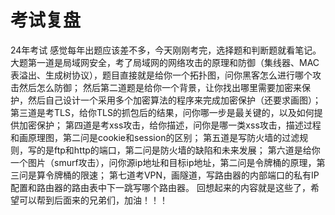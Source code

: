 # 考试复盘
24年考试
感觉每年出题应该差不多，今天刚刚考完，选择题和判断题就看笔记。
大题第一道是局域网安全，考了局域网的网络攻击的原理和防御（集线器、MAC表溢出、生成树协议），题目直接就是给你一个拓扑图，问你黑客怎么进行哪个攻击然后怎么防御；
然后第二道题是给你一个背景，让你找出哪里需要加密来保护，然后自己设计一个采用多个加密算法的程序来完成加密保护（还要求画图）；
第三道是考TLS，给你TLS的抓包后的结果，问你哪一步是最关键的，以及如何提供加密保护；
第四道是考xss攻击，给你描述，问你是哪一类xss攻击，描述过程和画原理图，第二问是cookie和session的区别；
第五道是写防火墙的过滤规则，写的是ftp和http的端口，第二问是防火墙的缺陷和未来发展；
第六道是给你一个图片（smurf攻击），问你源ip地址和目标ip地址，第二问是令牌桶的原理，第三问是算令牌桶的限速；
第七道考VPN，画隧道，写路由器的内部端口的私有IP配置和路由器的路由表中下一跳写哪个路由器。
回想起来的内容就是这些了，希望可以帮到后面来的兄弟们，加油！！！